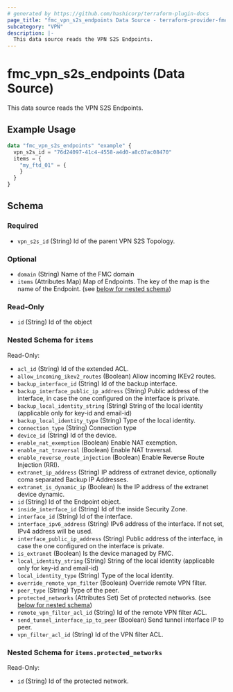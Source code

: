 ```yaml
---
# generated by https://github.com/hashicorp/terraform-plugin-docs
page_title: "fmc_vpn_s2s_endpoints Data Source - terraform-provider-fmc"
subcategory: "VPN"
description: |-
  This data source reads the VPN S2S Endpoints.
---
```


# fmc_vpn_s2s_endpoints (Data Source)

This data source reads the VPN S2S Endpoints.

## Example Usage

```terraform
data "fmc_vpn_s2s_endpoints" "example" {
  vpn_s2s_id = "76d24097-41c4-4558-a4d0-a8c07ac08470"
  items = {
    "my_ftd_01" = {
    }
  }
}
```

<!-- schema generated by tfplugindocs -->
## Schema

### Required

- `vpn_s2s_id` (String) Id of the parent VPN S2S Topology.

### Optional

- `domain` (String) Name of the FMC domain
- `items` (Attributes Map) Map of Endpoints. The key of the map is the name of the Endpoint. (see [below for nested schema](#nestedatt--items))

### Read-Only

- `id` (String) Id of the object

<a id="nestedatt--items"></a>
### Nested Schema for `items`

Read-Only:

- `acl_id` (String) Id of the extended ACL.
- `allow_incoming_ikev2_routes` (Boolean) Allow incoming IKEv2 routes.
- `backup_interface_id` (String) Id of the backup interface.
- `backup_interface_public_ip_address` (String) Public address of the interface, in case the one configured on the interface is private.
- `backup_local_identity_string` (String) String of the local identity (applicable only for key-id and email-id)
- `backup_local_identity_type` (String) Type of the local identity.
- `connection_type` (String) Connection type
- `device_id` (String) Id of the device.
- `enable_nat_exemption` (Boolean) Enable NAT exemption.
- `enable_nat_traversal` (Boolean) Enable NAT traversal.
- `enable_reverse_route_injection` (Boolean) Enable Reverse Route Injection (RRI).
- `extranet_ip_address` (String) IP address of extranet device, optionally coma separated Backup IP Addresses.
- `extranet_is_dynamic_ip` (Boolean) Is the IP address of the extranet device dynamic.
- `id` (String) Id of the Endpoint object.
- `inside_interface_id` (String) Id of the inside Security Zone.
- `interface_id` (String) Id of the interface.
- `interface_ipv6_address` (String) IPv6 address of the interface. If not set, IPv4 address will be used.
- `interface_public_ip_address` (String) Public address of the interface, in case the one configured on the interface is private.
- `is_extranet` (Boolean) Is the device managed by FMC.
- `local_identity_string` (String) String of the local identity (applicable only for key-id and email-id)
- `local_identity_type` (String) Type of the local identity.
- `override_remote_vpn_filter` (Boolean) Override remote VPN filter.
- `peer_type` (String) Type of the peer.
- `protected_networks` (Attributes Set) Set of protected networks. (see [below for nested schema](#nestedatt--items--protected_networks))
- `remote_vpn_filter_acl_id` (String) Id of the remote VPN filter ACL.
- `send_tunnel_interface_ip_to_peer` (Boolean) Send tunnel interface IP to peer.
- `vpn_filter_acl_id` (String) Id of the VPN filter ACL.

<a id="nestedatt--items--protected_networks"></a>
### Nested Schema for `items.protected_networks`

Read-Only:

- `id` (String) Id of the protected network.
